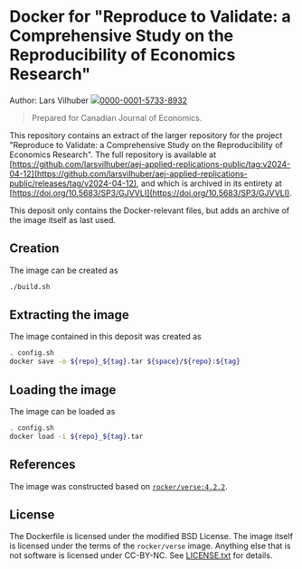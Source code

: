# Docker for "Reproduce to Validate: a Comprehensive Study on the Reproducibility of Economics Research"

Author: Lars Vilhuber ![](https://info.orcid.org/wp-content/uploads/2019/11/orcid_16x16.png)[0000-0001-5733-8932](https://orcid.org/0000-0001-5733-8932)

> Prepared for Canadian Journal of Economics.

This repository contains an extract of the larger repository for the project "Reproduce to Validate: a Comprehensive Study on the Reproducibility of Economics Research". The full repository is available at [https://github.com/larsvilhuber/aej-applied-replications-public/tag:v2024-04-12](https://github.com/larsvilhuber/aej-applied-replications-public/releases/tag/v2024-04-12), and which is archived in its entirety at [https://doi.org/10.5683/SP3/GJVVLI](https://doi.org/10.5683/SP3/GJVVLI). 

This deposit only contains the Docker-relevant files, but adds an archive of the image itself as last used. 

## Creation

The image can be created as 

```bash
./build.sh
```

## Extracting the image

The image contained in this deposit was created as

```bash
. config.sh
docker save -o ${repo}_${tag}.tar ${space}/${repo}:${tag}
```

## Loading the image

The image can be loaded as 

```bash
. config.sh
docker load -i ${repo}_${tag}.tar
```

## References

The image was constructed based on [`rocker/verse:4.2.2`](https://hub.docker.com/r/rocker/verse). 

## License

The Dockerfile is licensed under the modified BSD License. The image itself is licensed under the terms of the `rocker/verse` image. Anything else that is not software is licensed under CC-BY-NC. See [LICENSE.txt](LICENSE.txt) for details.



